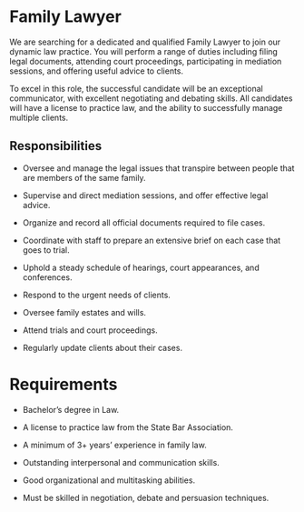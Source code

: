 # Family Lawyer

We are searching for a dedicated and qualified Family Lawyer to join our dynamic law practice. You will perform a range of duties including filing legal documents, attending court proceedings, participating in mediation sessions, and offering useful advice to clients.

To excel in this role, the successful candidate will be an exceptional communicator, with excellent negotiating and debating skills. All candidates will have a license to practice law, and the ability to successfully manage multiple clients.

## Responsibilities

* Oversee and manage the legal issues that transpire between people that are members of the same family.

* Supervise and direct mediation sessions, and offer effective legal advice.

* Organize and record all official documents required to file cases.

* Coordinate with staff to prepare an extensive brief on each case that goes to trial.

* Uphold a steady schedule of hearings, court appearances, and conferences.

* Respond to the urgent needs of clients.

* Oversee family estates and wills.

* Attend trials and court proceedings.

* Regularly update clients about their cases.

# Requirements

* Bachelor’s degree in Law.

* A license to practice law from the State Bar Association.

* A minimum of 3+ years’ experience in family law.

* Outstanding interpersonal and communication skills.

* Good organizational and multitasking abilities.

* Must be skilled in negotiation, debate and persuasion techniques.

